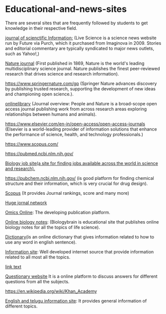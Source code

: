 # Educational-and-news-sites
There are several sites that are frequently followed by students to get knowledge in their respective field.

<a href="http://www.science.com/">journal of scienctific Information:</a>  (Live Science is a science news website run by Future via Purch, which it purchased from Imaginova in 2009. Stories and editorial commentary are typically syndicated to major news outlets, such as Yahoo!,)

<a href="https://www.nature.com/">Nature journal</a> (First published in 1869, Nature is the world's leading multidisciplinary science journal. Nature publishes the finest peer-reviewed research that drives science and research information).

https://www.springernature.com/gp (Springer Nature advances discovery by publishing trusted research, supporting the development of new ideas and championing open science.).


<a href="https://besjournals.onlinelibrary.wiley.com/journal">onlinelibrary</a>  (Journal overview: People and Nature is a broad-scope open access journal publishing work from across research areas exploring relationships between humans and animals).

https://www.elsevier.com/en-in/open-access/open-access-journals (Elsevier is a world-leading provider of information solutions that enhance the performance of science, health, and technology professionals.)

https://www.scopus.com/

https://pubmed.ncbi.nlm.nih.gov/

<a href="https://bigbiologist.com ">Biology job site(a site for finding jobs available across the world in science and research).</a>

https://pubchem.ncbi.nlm.nih.gov/ (is good platform for finding chemical structure and their information, which is very crucial for drug design).

<a href=" https://www.scopus.com/sourceid/23340">Scopus</a> (It provides Journal rankings, score and many more)

<a href="https://pubs.acs.org/journal/chreay">Huge jornal network</a> 

<a href="https://www.omicsonline.org/scientific-journals.php">Omics Online</a>: The developing publication platform.

<a href="https://www.biologybrain.com"> Online biology notes</a>: (Biologybrain is educational site that publishes online biology notes for all the topics of life science).

<a href="https://yytwins.com ">Dictionary</a>(is an online dictionary that gives information related to how to use any word in english sentence).

<a href="https://www.britannica.com/">Information site</a>: Well developed internet source that provide information related to all most all the topics.

<a href="https://www.khanacademy.org/">link text</a>

<a href="https://mindacy.com/">Questionary website</a> It is a online platform to discuss answers for different questions from all the subjects.

https://en.wikipedia.org/wiki/Khan_Academy

<a href="https://mysymedia.com/">English and telugu information site</a>: It provides general information of different topics.




